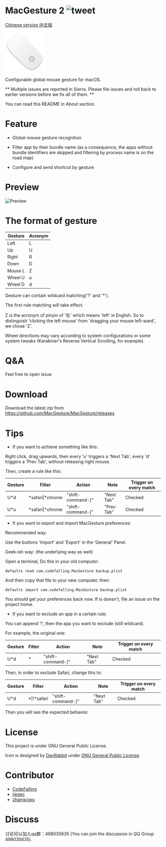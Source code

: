 # MacGesture 2 ![tweet](https://img.shields.io/twitter/url/https/github.com/CodeFalling/MacGesture.svg?style=social)

[Chinese version 中文版](https://github.com/MacGesture/MacGesture/blob/release/README_zh-Hans.md)

![logo](logo.png)

Configurable global mouse gesture for macOS.

** Multiple issues are reported in Sierra. Please file issues and roll back to earlier versions before we fix all of them. **

You can read this README in About section.

# Feature

- Global mouse gesture recognition

- Filter app by their bundle name (as a consequence, the apps without bundle identifiers are skipped and filtering by process name is on the road map)

- Configure and send shortcut by gesture

# Preview

![Preview](https://cloud.githubusercontent.com/assets/5436704/14278725/bb126d36-fb5b-11e5-9fe8-5990ea4c1c28.gif)

# The format of gesture

| Gesture | Acronym |
|---------|---------|
| Left    | L       |
| Up      | U       |
| Right   | R       |
| Down    | D       |
| Mouse L | Z       |
| Wheel U | u       |
| Wheel D | d       |

Gesture can contain wildcard matching('?' and '*').

The first rule matching will take effect.

Z is the acronym of pinyin of '左' which means 'left' in English.
So to distinguish 'clicking the left mouse' from 'dragging your mouse left-ward',
we chose 'Z'.

Wheel directions may vary according to system configurations or some system tweaks (Karabiner's Reverse Vertical Scrolling, for example).

# Q&A

Feel free to open issue

# Download

Download the latest zip from https://github.com/MacGesture/MacGesture/releases

# Tips

* If you want to achieve something like this:

Right click, drag upwards, then every 'u' triggers a 'Next Tab', every 'd' triggers a 'Prev Tab', without releasing right mouse.

Then, create a rule like this:

| Gesture | Filter             | Action             | Note       | Trigger on every match |
|---------|--------------------|--------------------|------------|------------------------|
|U*d      | \*safari\|\*chrome | "shift-command-\]" | "Next Tab" | Checked                |
|U*u      | \*safari\|\*chrome | "shift-command-\[" | "Prev Tab" | Checked                |

* If you want to export and import MacGesture preferences:

Recommended way:

Use the buttons 'Import' and 'Export' in the ‘General' Panel.

Geek-ish way: (the underlying way as well)

Open a terminal, Do this in your old computer:

``` shell
defaults read com.codefalling.MacGesture backup.plist
```

And then copy that file to your new computer, then:

``` shell
defaults import com.codefalling.MacGesture backup.plist
```

You should get your preferences back now. If is doesn't, file an issue on the project home.

* If you want to exclude an app in a certain rule:

You can append '!', then the app you want to exclude (still wildcard).

For example, the original one:

| Gesture | Filter             | Action             | Note       | Trigger on every match |
|---------|--------------------|--------------------|------------|------------------------|
|U*d      | \*                 | "shift-command-\]" | "Next Tab" | Checked                |

Then, in order to exclude Safari, change this to:

| Gesture | Filter             | Action             | Note       | Trigger on every match |
|---------|--------------------|--------------------|------------|------------------------|
|U*d      | \*\|!*safari       | "shift-command-\]" | "Next Tab" | Checked                |

Then you will see the expected behavior.

# License

This project is under GNU General Public License.

Icon is designed by [DanRabbit](http://www.iconarchive.com/artist/danrabbit.html) under [GNU General Public License](https://en.wikipedia.org/wiki/GNU_General_Public_License).

# Contributor

- [CodeFalling](https://github.com/codefalling)
- [jiegec](https://github.com/jiegec)
- [zhangciwu](https://github.com/zhangciwu)

# Discuss

讨论可以加入qq群：498035635 (You can join the discussion in QQ Group 498035635).
